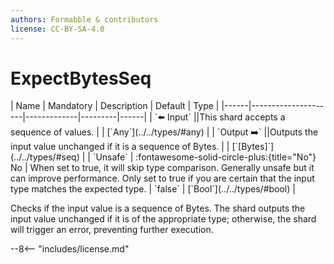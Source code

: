 ```yaml
---
authors: Formabble & contributors
license: CC-BY-SA-4.0
---
```



# ExpectBytesSeq

<div class="sh-parameters" markdown="1">
| Name | Mandatory | Description | Default | Type |
|------|---------------------|-------------|---------|------|
| `⬅️ Input` ||This shard accepts a sequence of values. | | [`Any`](../../types/#any) |
| `Output ➡️` ||Outputs the input value unchanged if it is a sequence of Bytes. | | [`[Bytes]`](../../types/#seq) |
| `Unsafe` | :fontawesome-solid-circle-plus:{title="No"} No  | When set to true, it will skip type comparison. Generally unsafe but it can improve performance. Only set to true if you are certain that the input type matches the expected type. | `false` | [`Bool`](../../types/#bool) |

</div>

Checks if the input value is a sequence of Bytes. The shard outputs the input value unchanged if it is of the appropriate type; otherwise, the shard will trigger an error, preventing further execution.

--8<-- "includes/license.md"

